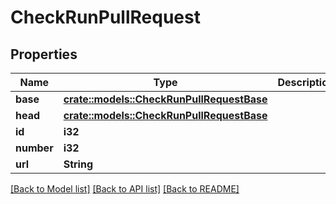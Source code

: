 # CheckRunPullRequest

## Properties

Name | Type | Description | Notes
------------ | ------------- | ------------- | -------------
**base** | [**crate::models::CheckRunPullRequestBase**](Check_Run_Pull_Request_base.md) |  | 
**head** | [**crate::models::CheckRunPullRequestBase**](Check_Run_Pull_Request_base.md) |  | 
**id** | **i32** |  | 
**number** | **i32** |  | 
**url** | **String** |  | 

[[Back to Model list]](../README.md#documentation-for-models) [[Back to API list]](../README.md#documentation-for-api-endpoints) [[Back to README]](../README.md)


